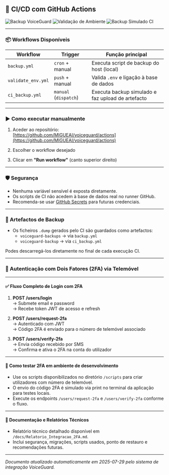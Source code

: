 ## 🔁 CI/CD com GitHub Actions

![Backup VoiceGuard](https://github.com/MIGUEAI/voiceguard/actions/workflows/backup.yml/badge.svg)
![Validação de Ambiente](https://github.com/MIGUEAI/voiceguard/actions/workflows/validate_env.yml/badge.svg)
![Backup Simulado CI](https://github.com/MIGUEAI/voiceguard/actions/workflows/ci_backup.yml/badge.svg)

---

### 📦 Workflows Disponíveis

| Workflow                | Trigger                | Função principal                                  |
|------------------------|------------------------|---------------------------------------------------|
| `backup.yml`           | `cron` + manual        | Executa script de backup do host (local)          |
| `validate_env.yml`     | `push` + manual        | Valida `.env` e ligação à base de dados           |
| `ci_backup.yml`        | `manual` (`dispatch`)  | Executa backup simulado e faz upload de artefacto |

---

### ▶️ Como executar manualmente

1. Aceder ao repositório:  
   [https://github.com/MIGUEAI/voiceguard/actions](https://github.com/MIGUEAI/voiceguard/actions)

2. Escolher o workflow desejado

3. Clicar em **"Run workflow"** (canto superior direito)

---

### 🛡️ Segurança

- Nenhuma variável sensível é exposta diretamente.  
- Os scripts de CI não acedem à base de dados real no runner GitHub.  
- Recomenda-se usar [GitHub Secrets](https://github.com/MIGUEAI/voiceguard/settings/secrets/actions) para futuras credenciais.

---

### 📁 Artefactos de Backup

- Os ficheiros `.dump` gerados pelo CI são guardados como artefactos:  
  - `voiceguard-backups` → via `backup.yml`  
  - `voiceguard-backup`  → via `ci_backup.yml`  

Podes descarregá-los diretamente no final de cada execução CI.

---

### 🔐 Autenticação com Dois Fatores (2FA) via Telemóvel

---

#### ✅ Fluxo Completo de Login com 2FA

1. **POST /users/login**  
   → Submete email e password  
   → Recebe token JWT de acesso e refresh

2. **POST /users/request-2fa**  
   → Autenticado com JWT  
   → Código 2FA é enviado para o número de telemóvel associado

3. **POST /users/verify-2fa**  
   → Envia código recebido por SMS  
   → Confirma e ativa o 2FA na conta do utilizador

---

#### 🧪 Como testar 2FA em ambiente de desenvolvimento

- Use os scripts disponibilizados no diretório `/scripts` para criar utilizadores com número de telemóvel.  
- O envio do código 2FA é simulado via print no terminal da aplicação para testes locais.  
- Execute os endpoints `/users/request-2fa` e `/users/verify-2fa` conforme o fluxo.

---

#### 📄 Documentação e Relatórios Técnicos

- Relatório técnico detalhado disponível em `/docs/Relatorio_Integracao_2FA.md`.  
- Inclui segurança, migrações, scripts usados, ponto de restauro e recomendações futuras.

---

*Documento atualizado automaticamente em 2025-07-29 pelo sistema de integração VoiceGuard.*

